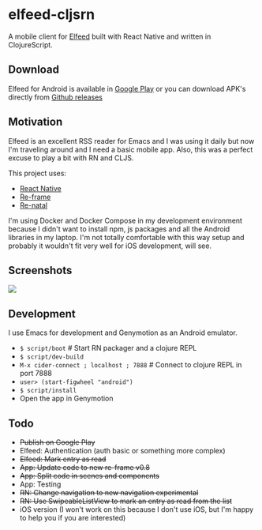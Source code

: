 # elfeed-cljsrn

A mobile client for [Elfeed](https://github.com/skeeto/elfeed/) built with React
Native and written in ClojureScript.

## Download

Elfeed for Android is available
in [Google Play](https://play.google.com/store/apps/details?id=com.elfeedcljsrn)
or you can download APK's directly
from [Github releases](https://github.com/areina/elfeed-cljsrn/releases)

## Motivation

Elfeed is an excellent RSS reader for Emacs and I was using it daily but now I'm
traveling around and I need a basic mobile app. Also, this was a perfect excuse
to play a bit with RN and CLJS.

This project uses:
* [React Native](https://facebook.github.io/react-native/)
* [Re-frame](https://github.com/Day8/re-frame)
* [Re-natal](https://github.com/drapanjanas/re-natal/)

I'm using Docker and Docker Compose in my development environment because I
didn't want to install npm, js packages and all the Android libraries in my
laptop. I'm not totally comfortable with this way setup and probably it wouldn't
fit very well for iOS development, will see.

## Screenshots

![](https://raw.github.com/areina/elfeed-cljsrn/master/doc/screenshots/elfeed-cljsrn.png)

## Development

I use Emacs for development and Genymotion as an Android emulator.

- `$ script/boot` # Start RN packager and a clojure REPL
- `$ script/dev-build`
- `M-x cider-connect ; localhost ; 7888` # Connect to clojure REPL in port 7888
- `user> (start-figwheel "android")`
- `$ script/install`
- Open the app in Genymotion

## Todo

- ~~Publish on Google Play~~
- Elfeed: Authentication (auth basic or something more complex)
- ~~Elfeed: Mark entry as read~~
- ~~App: Update code to new re-frame v0.8~~
- ~~App: Split code in scenes and components~~
- App: Testing
- ~~RN: Change navigation to new navigation experimental~~
- ~~RN: Use SwipeableListView to mark an entry as read from the list~~
- iOS version (I won't work on this because I don't use iOS, but I'm happy
  to help you if you are interested)
